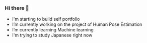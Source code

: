 ### Hi there 👋

- I'm starting to build self portfolio
- I’m currently working on the project of Human Pose Estimation
- I’m currently learning Machine learning
- I'm trying to study Japanese right now
<!--
**yijiudd/yijiudd** is a ✨ _special_ ✨ repository because its `README.md` (this file) appears on your GitHub profile.

Here are some ideas to get you started:

- 🔭 I’m currently working on the project of Human Pose Estimation
- 🌱 I’m currently learning Machine learning
- 👯 I’m looking to collaborate on ...
- 🤔 I’m looking for help with ...
- 💬 Ask me about ...
- 📫 How to reach me: ...
- 😄 Pronouns: ...
- ⚡ Fun fact: ...
-->



